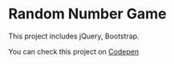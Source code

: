 # Random Number Game

This project includes jQuery, Bootstrap.

You can check this project on [Codepen](https://codepen.io/neslihanorhan/full/YzppWOe)
